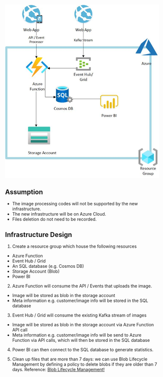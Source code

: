 ![Image of System Design](https://github.com/ya0z/dataeng_test/blob/main/section3/dataeng_test_section3.jpg)
## Assumption
- The image processing codes will not be supported by the new infrastructure.
- The new infrastructure will be on Azure Cloud.
- Files deletion do not need to be recorded.
## Infrastructure Design
1. Create a resource group which house the following resources
- Azure Function
- Event Hub / Grid
- An SQL database (e.g. Cosmos DB)
- Storage Account (Blob)
- Power BI

2. Azure Function will consume the API / Events that uploads the image.
- Image will be stored as blob in the storage account
- Meta information e.g. customer/image info will be stored in the SQL database

3. Event Hub / Grid will consume the existing Kafka stream of images
- Image will be stored as blob in the storage account via Azure Function API call
- Meta information e.g. customer/image info will be send to Azure Function via API calls, which will then be stored in the SQL database

4. Power BI can then connect to the SQL database to generate statistics.

5. Clean up files that are more than 7 days: we can use Blob Lifecycle Management by defining a policy to delete blobs if they are older than 7 days.
Reference: [Blob Lifecycle Management!](https://docs.microsoft.com/en-us/azure/storage/blobs/storage-lifecycle-management-concepts)

